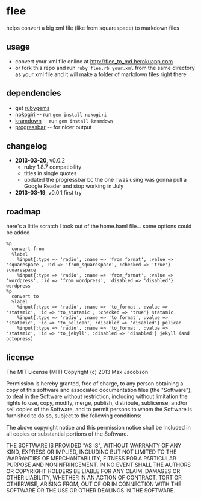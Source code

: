# flee

helps convert a big xml file (like from squarespace) to markdown files

## usage

* convert your xml file online at <http://flee_to_md.herokuapp.com>
* or fork this repo and run `ruby flee.rb your.xml` from the same directory as your xml file and it will make a folder of markdown files right there

## dependencies

* get [rubygems](http://rubygems.org/pages/download)
* [nokogiri](http://rubygems.org/gems/nokogiri) -- run `gem install nokogiri`
* [kramdown](http://rubygems.org/gems/kramdown) -- run `gem install kramdown`
* [progressbar](http://rubygems.org/gems/progressbar) -- for nicer output

## changelog

* **2013-03-20**, v0.0.2
    * ruby 1.8.7 compatibility
    * titles in single quotes
    * updated the progressbar bc the one I was using was gonna pull a Google Reader and stop working in July
* **2013-03-19**, v0.0.1 first try

## roadmap

here's a little scratch I took out of the home.haml file... some options could be added

    %p
      convert from
      %label
        %input{:type => 'radio', :name => 'from_format', :value => 'squarespace', :id => 'from_squarespace', :checked => 'true'} squarespace
        %input{:type => 'radio', :name => 'from_format', :value => 'wordpress', :id => 'from_wordpress', :disabled => 'disabled'} wordpress
    %p
      convert to
      %label
        %input{:type => 'radio', :name => 'to_format', :value => 'statamic', :id => 'to_statamic', :checked => 'true'} statamic
        %input{:type => 'radio', :name => 'to_format', :value => 'statamic', :id => 'to_pelican', :disabled => 'disabled'} pelican
        %input{:type => 'radio', :name => 'to_format', :value => 'statamic', :id => 'to_jekyll', :disabled => 'disabled'} jekyll (and octopress)

## license

The MIT License (MIT)
Copyright (c) 2013 Max Jacobson

Permission is hereby granted, free of charge, to any person obtaining a copy of this software and associated documentation files (the "Software"), to deal in the Software without restriction, including without limitation the rights to use, copy, modify, merge, publish, distribute, sublicense, and/or sell copies of the Software, and to permit persons to whom the Software is furnished to do so, subject to the following conditions:

The above copyright notice and this permission notice shall be included in all copies or substantial portions of the Software.

THE SOFTWARE IS PROVIDED "AS IS", WITHOUT WARRANTY OF ANY KIND, EXPRESS OR IMPLIED, INCLUDING BUT NOT LIMITED TO THE WARRANTIES OF MERCHANTABILITY, FITNESS FOR A PARTICULAR PURPOSE AND NONINFRINGEMENT. IN NO EVENT SHALL THE AUTHORS OR COPYRIGHT HOLDERS BE LIABLE FOR ANY CLAIM, DAMAGES OR OTHER LIABILITY, WHETHER IN AN ACTION OF CONTRACT, TORT OR OTHERWISE, ARISING FROM, OUT OF OR IN CONNECTION WITH THE SOFTWARE OR THE USE OR OTHER DEALINGS IN THE SOFTWARE.


